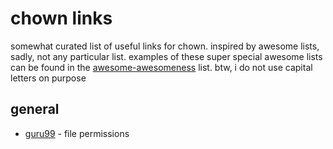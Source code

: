 # chown links

somewhat curated list of useful links for chown. inspired by awesome lists, sadly, not any particular list. examples of these super special awesome lists can be found in the [awesome-awesomeness](https://github.com/bayandin/awesome-awesomeness) list. btw, i do not use capital letters on purpose

## general

* [guru99](https://www.guru99.com/file-permissions.html) - file permissions